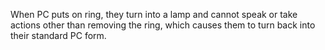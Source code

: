 When PC puts on ring, they turn into a lamp and cannot speak or take actions other than removing the ring, which causes them to turn back into their standard PC form.
